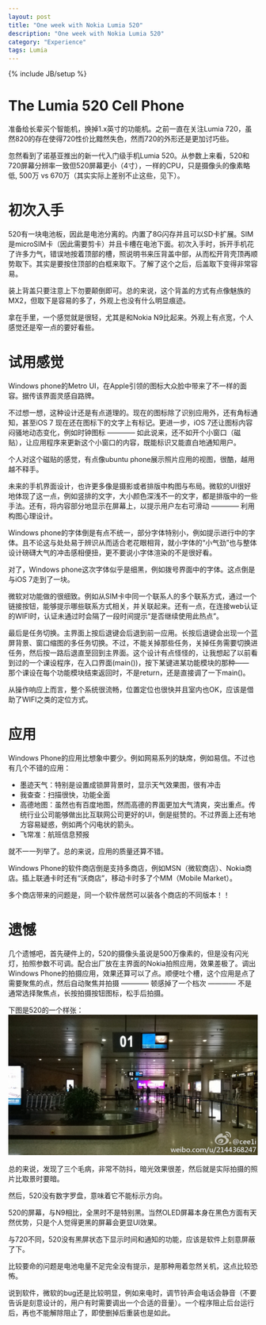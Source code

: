 ```yaml
---
layout: post
title: "One week with Nokia Lumia 520"
description: "One week with Nokia Lumia 520"
category: "Experience"
tags: Lumia
---
```

{% include JB/setup %}

# The Lumia 520 Cell Phone
准备给长辈买个智能机，换掉1.x英寸的功能机。之前一直在关注Lumia 720，虽然820的存在使得720性价比黯然失色，然而720的外形还是更加讨巧些。

忽然看到了诺基亚推出的新一代入门级手机Lumia 520。从参数上来看，520和720屏幕分辨率一致但520屏幕更小（4寸），一样的CPU，只是摄像头的像素略低, 500万 vs 670万（其实实际上差别不止这些，见下）。

# 初次入手
520有一块电池板，因此是电池分离的。内置了8G闪存并且可以SD卡扩展。SIM是microSIM卡（因此需要剪卡）并且卡槽在电池下面。初次入手时，拆开手机花了许多力气，错误地按着顶部的槽，照说明书来压背盖中部，从而松开背壳顶再顺势取下。其实是要按住顶部的白框来取下。了解了这个之后，后盖取下变得非常容易。

装上背盖只要注意上下勿要颠倒即可。总的来说，这个背盖的方式有点像魅族的MX2，但取下是容易的多了，外观上也没有什么明显痕迹。

拿在手里，一个感觉就是很轻，尤其是和Nokia N9比起来。外观上有点宽，个人感觉还是窄一点的要好看些。

# 试用感觉
Windows phone的Metro UI，在Apple引领的图标大众脸中带来了不一样的面容。据传该界面灵感自路牌。

不过想一想，这种设计还是有点道理的。现在的图标除了识别应用外，还有角标通知，甚至iOS 7 现在还在图标下的文字上有标记。更进一步，iOS 7还让图标内容闷骚地动态变化，例如时钟图标 ———— 如此说来，还不如开个小窗口（磁贴），让应用程序来更新这个小窗口的内容，既能标识又能直白地通知用户。

个人对这个磁贴的感觉，有点像ubuntu phone展示照片应用的视图，很酷，越用越不释手。

未来的手机界面设计，也许更多像是摄影或者排版中构图与布局。微软的UI很好地体现了这一点，例如竖排的文字，大小颜色深浅不一的文字，都是排版中的一些手法。还有，将内容部分地显示在屏幕上，以提示用户左右可滑动 ———— 利用构图心理设计。

Windows phone的字体倒是有点不统一，部分字体特别小，例如提示进行中的字体。且不论这与处处易于辨识从而适合老花眼相背，就小字体的“小气劲”也与整体设计磅礴大气的冲击感相便扭，更不要说小字体渲染的不是很好看。

对了，Windows phone这次字体似乎是细黑，例如拨号界面中的字体。这点倒是与iOS 7走到了一块。

微软对功能做的很细致。例如从SIM卡中同一个联系人的多个联系方式，通过一个链接按钮，能够提示哪些联系方式相关，并关联起来。还有一点，在连接web认证的WIFI时，认证未通过时会隔了一段时间提示“是否继续使用此热点”。

最后是任务切换。主界面上按后退键会后退到前一应用。长按后退键会出现一个蓝屏背景、窗口缩图的多任务切换。不过，不能关掉那些任务，关掉任务需要切换进任务，然后按一路后退直至回到主界面。这个设计有点怪怪的，让我想起了以前看到过的一个课设程序，在入口界面(main())，按下某键进某功能模块的那种—— 那个课设在每个功能模块结束返回时，不是return，还是直接调了一下main()。

从操作响应上而言，整个系统很流畅，位置定位也很快并且室内也OK，应该是借助了WIFI之类的定位方式。

# 应用
Windows Phone的应用比想象中要少。例如网易系列的缺席，例如易信。不过也有几个不错的应用：

* 墨迹天气：特别是设置成锁屏背景时，显示天气效果图，很有冲击
* 我查查：扫描很快，功能全面
* 高德地图：虽然也有百度地图，然而高德的界面更加大气清爽，突出重点。传统行业公司能够做出比互联网公司更好的UI，倒是挺赞的。不过界面上还有地方容易疑惑，例如两个闪电状的箭头。
* 飞常准：航班信息预报

就不一一列举了。总的来说，应用的质量还算不错。

Windows Phone的软件商店倒是支持多商店，例如MSN（微软商店）、Nokia商店。插上联通卡时还有“沃商店”，移动卡时多了个MM（Mobile Market）。

多个商店带来的问题是，同一个软件居然可以装各个商店的不同版本！！

# 遗憾
几个遗憾吧，首先硬件上的，520的摄像头虽说是500万像素的，但是没有闪光灯，拍照参数不可调。配合出厂放在主界面的Nokia拍照应用，效果差极了。调出Windows Phone的拍摄应用，效果还算可以了点。顺便吐个槽，这个应用是点了需要聚焦的点，然后自动聚焦并拍摄 ———— 顿感掉了一个档次 ———— 不是通常选择聚焦点，长按拍摄按钮图标，松手后拍摄。

下图是520的一个样张：
<img src="/assets/image/posts/Lumia520-DICM1.jpg"/>

总的来说，发现了三个毛病，非常不防抖，暗光效果很差，然后就是实际拍摄的照片比取景时要暗。

然后，520没有数字罗盘，意味着它不能标示方向。

520的屏幕，与N9相比，全黑时不是特别黑。当然OLED屏幕本身在黑色方面有天然优势，只是个人觉得更黑的屏幕会更显UI效果。

与720不同，520没有黑屏状态下显示时间和通知的功能，应该是软件上刻意屏蔽了下。

比较要命的问题是电池电量不足完全没有提示，是那种用着忽然关机，这点比较恐怖。

说到软件，微软的bug还是比较明显，例如来电时，调节铃声会电话会静音（不要告诉是刻意设计的，用户有时需要调出一个合适的音量）。一个程序阻止后台运行后，再也不能解除阻止了，即使删掉后重装也是如此。
